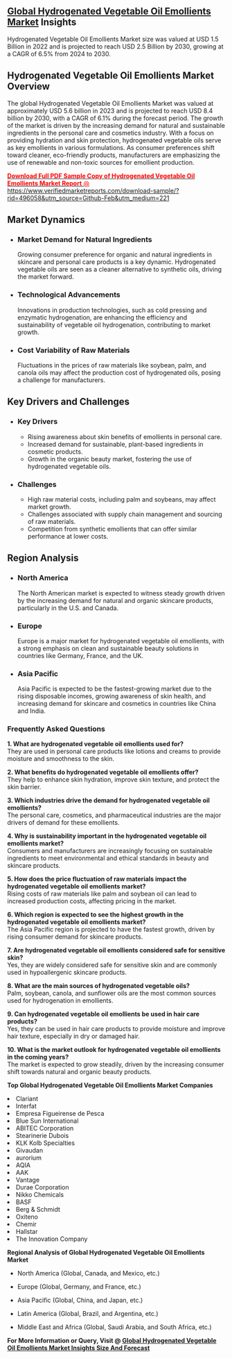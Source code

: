 <h2><a href="https://www.verifiedmarketreports.com/download-sample/?rid=496058&amp;utm_source=Github&amp;utm_medium=221" target="_blank">Global Hydrogenated Vegetable Oil Emollients Market</a> Insights</h2><p>Hydrogenated Vegetable Oil Emollients Market size was valued at USD 1.5 Billion in 2022 and is projected to reach USD 2.5 Billion by 2030, growing at a CAGR of 6.5% from 2024 to 2030.</p><p> <h2>Hydrogenated Vegetable Oil Emollients Market Overview</h2> <p>The global Hydrogenated Vegetable Oil Emollients Market was valued at approximately USD 5.6 billion in 2023 and is projected to reach USD 8.4 billion by 2030, with a CAGR of 6.1% during the forecast period. The growth of the market is driven by the increasing demand for natural and sustainable ingredients in the personal care and cosmetics industry. With a focus on providing hydration and skin protection, hydrogenated vegetable oils serve as key emollients in various formulations. As consumer preferences shift toward cleaner, eco-friendly products, manufacturers are emphasizing the use of renewable and non-toxic sources for emollient production.</p> <p><a href="#"><p><span class=""><span style="color: #ff0000;"><strong>Download Full PDF Sample Copy of Hydrogenated Vegetable Oil Emollients Market Report</strong> @ </span><a href="https://www.verifiedmarketreports.com/download-sample/?rid=496058&amp;utm_source=Github-Feb&amp;utm_medium=221" target="_blank">https://www.verifiedmarketreports.com/download-sample/?rid=496058&amp;utm_source=Github-Feb&amp;utm_medium=221</a></span></p></a></p> <h2>Market Dynamics</h2> <ul> <li><h3>Market Demand for Natural Ingredients</h3> Growing consumer preference for organic and natural ingredients in skincare and personal care products is a key dynamic. Hydrogenated vegetable oils are seen as a cleaner alternative to synthetic oils, driving the market forward.</li> <li><h3>Technological Advancements</h3> Innovations in production technologies, such as cold pressing and enzymatic hydrogenation, are enhancing the efficiency and sustainability of vegetable oil hydrogenation, contributing to market growth.</li> <li><h3>Cost Variability of Raw Materials</h3> Fluctuations in the prices of raw materials like soybean, palm, and canola oils may affect the production cost of hydrogenated oils, posing a challenge for manufacturers.</li> </ul> <h2>Key Drivers and Challenges</h2> <ul> <li><h3>Key Drivers</h3> <ul> <li>Rising awareness about skin benefits of emollients in personal care.</li> <li>Increased demand for sustainable, plant-based ingredients in cosmetic products.</li> <li>Growth in the organic beauty market, fostering the use of hydrogenated vegetable oils.</li> </ul> </li> <li><h3>Challenges</h3> <ul> <li>High raw material costs, including palm and soybeans, may affect market growth.</li> <li>Challenges associated with supply chain management and sourcing of raw materials.</li> <li>Competition from synthetic emollients that can offer similar performance at lower costs.</li> </ul> </li> </ul> <h2>Region Analysis</h2> <ul> <li><h3>North America</h3> The North American market is expected to witness steady growth driven by the increasing demand for natural and organic skincare products, particularly in the U.S. and Canada.</li> <li><h3>Europe</h3> Europe is a major market for hydrogenated vegetable oil emollients, with a strong emphasis on clean and sustainable beauty solutions in countries like Germany, France, and the UK.</li> <li><h3>Asia Pacific</h3> Asia Pacific is expected to be the fastest-growing market due to the rising disposable incomes, growing awareness of skin health, and increasing demand for skincare and cosmetics in countries like China and India.</li> </ul> <h3>Frequently Asked Questions</h3> <p><b>1. What are hydrogenated vegetable oil emollients used for?</b><br> They are used in personal care products like lotions and creams to provide moisture and smoothness to the skin.</p> <p><b>2. What benefits do hydrogenated vegetable oil emollients offer?</b><br> They help to enhance skin hydration, improve skin texture, and protect the skin barrier.</p> <p><b>3. Which industries drive the demand for hydrogenated vegetable oil emollients?</b><br> The personal care, cosmetics, and pharmaceutical industries are the major drivers of demand for these emollients.</p> <p><b>4. Why is sustainability important in the hydrogenated vegetable oil emollients market?</b><br> Consumers and manufacturers are increasingly focusing on sustainable ingredients to meet environmental and ethical standards in beauty and skincare products.</p> <p><b>5. How does the price fluctuation of raw materials impact the hydrogenated vegetable oil emollients market?</b><br> Rising costs of raw materials like palm and soybean oil can lead to increased production costs, affecting pricing in the market.</p> <p><b>6. Which region is expected to see the highest growth in the hydrogenated vegetable oil emollients market?</b><br> The Asia Pacific region is projected to have the fastest growth, driven by rising consumer demand for skincare products.</p> <p><b>7. Are hydrogenated vegetable oil emollients considered safe for sensitive skin?</b><br> Yes, they are widely considered safe for sensitive skin and are commonly used in hypoallergenic skincare products.</p> <p><b>8. What are the main sources of hydrogenated vegetable oils?</b><br> Palm, soybean, canola, and sunflower oils are the most common sources used for hydrogenation in emollients.</p> <p><b>9. Can hydrogenated vegetable oil emollients be used in hair care products?</b><br> Yes, they can be used in hair care products to provide moisture and improve hair texture, especially in dry or damaged hair.</p> <p><b>10. What is the market outlook for hydrogenated vegetable oil emollients in the coming years?</b><br> The market is expected to grow steadily, driven by the increasing consumer shift towards natural and organic beauty products.</p> </p><p><strong>Top Global Hydrogenated Vegetable Oil Emollients Market Companies</strong></p><div data-test-id=""><p><li>Clariant</li><li> Interfat</li><li> Empresa Figueirense de Pesca</li><li> Blue Sun International</li><li> ABITEC Corporation</li><li> Stearinerie Dubois</li><li> KLK Kolb Specialties</li><li> Givaudan</li><li> aurorium</li><li> AQIA</li><li> AAK</li><li> Vantage</li><li> Durae Corporation</li><li> Nikko Chemicals</li><li> BASF</li><li> Berg & Schmidt</li><li> Oxiteno</li><li> Chemir</li><li> Hallstar</li><li> The Innovation Company</li></p><div><strong>Regional Analysis of&nbsp;Global Hydrogenated Vegetable Oil Emollients Market</strong></div><ul><li dir="ltr"><p dir="ltr">North America&nbsp;(Global, Canada, and Mexico, etc.)</p></li><li dir="ltr"><p dir="ltr">Europe (Global, Germany, and France, etc.)</p></li><li dir="ltr"><p dir="ltr">Asia Pacific&nbsp;(Global, China, and Japan, etc.)</p></li><li dir="ltr"><p dir="ltr">Latin America&nbsp;(Global, Brazil, and Argentina, etc.)</p></li><li dir="ltr">Middle East and Africa&nbsp;(Global, Saudi Arabia, and South Africa, etc.)</li></ul><p><strong>For More Information or Query, Visit @&nbsp;</strong><strong><a href="https://www.verifiedmarketreports.com/product/hydrogenated-vegetable-oil-emollients-market/?utm_source=Github&amp;utm_medium=221" target="_blank">Global Hydrogenated Vegetable Oil Emollients Market Insights Size And Forecast</a></strong></p></div>
